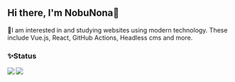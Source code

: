 ## Hi there, I'm NobuNona🐾

🌱I am interested in and studying websites using modern technology. These include Vue.js, React, GitHub Actions, Headless cms and more.

### ✨Status

<a href="https://github.com/chum9625">
  <img align="left" src="https://github-readme-stats.vercel.app/api?username=chum9625&hide=stars,contribs&count_private=true&show_icons=true&theme=gotham" />
</a>
<a href="https://github.com/chum9625">
  <img align="left" src="https://github-readme-stats.vercel.app/api/top-langs/?username=chum9625&langs_count=8&layout=compact&theme=react" />
</a>


<!--
**chum9625/chum9625** is a ✨ _special_ ✨ repository because its `README.md` (this file) appears on your GitHub profile.

Here are some ideas to get you started:

- 👯 I’m looking to collaborate on ...
- 🤔 I’m looking for help with ...
- 💬 Ask me about ...
- 📫 How to reach me: ...
- 😄 Pronouns: ...
-->
